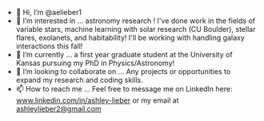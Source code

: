 - 👋 Hi, I’m @aelieber1
- 👀 I’m interested in ... astronomy research ! I've done work in the fields of variable stars, machine learning with solar research (CU Boulder), stellar flares, exolanets, and habitability! I'll be working with handling galaxy interactions this fall!
- 🌱 I’m currently ... a first year graduate student at the University of Kansas pursuing my PhD in Physics/Astronomy!
- 💞️ I’m looking to collaborate on ... Any projects or opportunities to expand my research and coding skills. 
- 📫 How to reach me ... Feel free to message me on LinkedIn here: www.linkedin.com/in/ashley-lieber or my email at ashleylieber2@gmail.com

<!---
aelieber1/aelieber1 is a ✨ special ✨ repository because its `README.md` (this file) appears on your GitHub profile.
You can click the Preview link to take a look at your changes.
--->
